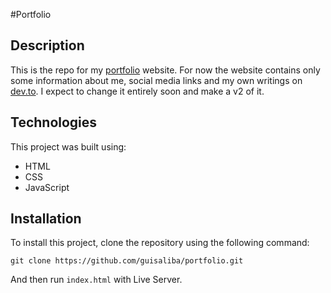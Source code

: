 #Portfolio
<samp>

## Description

This is the repo for my [portfolio](https://guisaliba.vercel.app/) website. For now the website contains only some information about me, social media links and my own writings on [dev.to](https://dev.to/guisaliba). I expect to change it entirely soon and make a v2 of it.

## Technologies

This project was built using:

- HTML
- CSS
- JavaScript

## Installation

To install this project, clone the repository using the following command:

```
git clone https://github.com/guisaliba/portfolio.git
```

And then run `index.html` with Live Server.
</samp>
